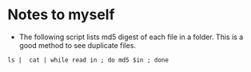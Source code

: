 # Notes to myself

* The following script lists md5 digest of each file in a folder. This is a good method to see duplicate files.

```ls |  cat | while read in ; do md5 $in ; done```
